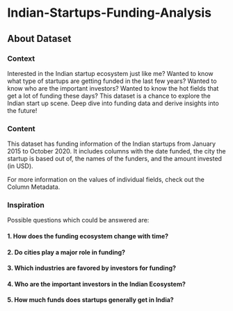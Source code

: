 # Indian-Startups-Funding-Analysis
## About Dataset
### Context
Interested in the Indian startup ecosystem just like me? Wanted to know what type of startups are getting funded in the last few years? Wanted to know who are the important investors? Wanted to know the hot fields that get a lot of funding these days?
This dataset is a chance to explore the Indian start up scene. Deep dive into funding data and derive insights into the future!

### Content
This dataset has funding information of the Indian startups from January 2015 to October 2020. It includes columns with the date funded, the city the startup is based out of, the names of the funders, and the amount invested (in USD).

For more information on the values of individual fields, check out the Column Metadata.

### Inspiration
Possible questions which could be answered are:

#### 1. How does the funding ecosystem change with time?
#### 2. Do cities play a major role in funding?
#### 3. Which industries are favored by investors for funding?
#### 4. Who are the important investors in the Indian Ecosystem?
#### 5. How much funds does startups generally get in India?
